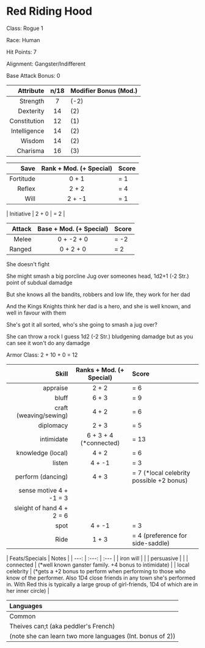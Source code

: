 # Red Riding Hood

Class: Rogue 1

Race: Human

Hit Points: 7

Alignment: Gangster/Indifferent

Base Attack Bonus: 0

| Attribute | n/18 | Modifier Bonus (Mod.) |
| ---: | :---: | :--- |
| Strength | 7 | (-2) |
| Dexterity | 14 | (2) |
| Constitution | 12 | (1) |
| Intelligence | 14 | (2) |
| Wisdom | 14 | (2) |
| Charisma | 16 | (3) |

| Save | Rank + Mod. (+ Special) | Score |
| ---: | :---: | :--- |
| Fortitude | 0 + 1 | = 1 |
| Reflex | 2 + 2 | = 4 |
| Will | 2 + -1 | = 1 |

| Initiative | 2 + 0 | = 2 |

| Attack | Base + Mod. (+ Special) | Score |
| ---: | :---: | :--- |
| Melee | 0 + -2 + 0 | = -2 |
| Ranged |	0 + 2 + 0 | = 2 |

She doesn't fight

She might smash a big porcline Jug over someones head, 1d2+1 (-2 Str.) point of subdual damadge

But she knows all the bandits, robbers and low life, they work for her dad

And the Kings Knights think her dad is a hero, and she is well known, and well in favour with them

She's got it all sorted, who's she going to smash a jug over?

She can throw a rock I guess 1d2 (-2 Str.) bludgening damadge but as you can see it won't do any damadge

Armor Class: 2 + 10 + 0 = 12

| Skill | Ranks + Mod. (+ Special) | Score |
| ---: | :---: | :--- |
| appraise | 2 + 2 | = 6 |
| bluff | 6 + 3 | = 9 |
| craft (weaving/sewing) | 4 + 2 | = 6 |
| diplomacy | 2 + 3 | = 5 |
| intimidate | 6 + 3 + 4 (*connected) | = 13 |
| knowledge (local) | 4 + 2 | = 6 |
| listen | 4 + -1 | = 3 |
| perform (dancing) | 4 + 3 | = 7 (*local celebrity possible +2 bonus) |
| sense motive 4 + -1 = 3 |
| sleight of hand 4 + 2 = 6 |
| spot | 4 + -1 | = 3 |
| Ride | 1 + 3 | = 4 (preference for side-saddle) |

| Feats/Specials | Notes |
| ---: | :---: | :--- |
| iron will | |
| persuasive | |
| connected | (*well known ganster family. +4 bonus to intimidate) |
| local celebrity | (*gets a +2 bonus to perform when performing to those who know of the performer. Also 1D4 close friends in any town she's performed in. With Red this is typically a large group of girl-friends, 1D4 of which are in her inner circle) |

| Languages | 
| :--- | 
| Common |
| Theives can;t (aka peddler's French) |
| (note she can learn two more languages (Int. bonus of 2)) |
